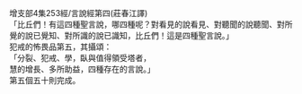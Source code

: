 增支部4集253經/言說經第四(莊春江譯)  
「比丘們！有這四種聖言說，哪四種呢？對看見的說看見、對聽聞的說聽聞、對所覺的說已覺知、對所識的說已識知，比丘們！這是四種聖言說。」  
犯戒的怖畏品第五，其攝頌：  
「分裂、犯戒、學，臥與值得領受塔者，  
慧的增長、多所助益，四種存在的言說。」  
第五個五十則完成。  
  
  
